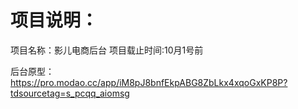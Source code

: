 # 项目说明：

项目名称：影儿电商后台
项目载止时间:10月1号前

后台原型：https://pro.modao.cc/app/iM8pJ8bnfEkpABG8ZbLkx4xqoGxKP8P?tdsourcetag=s_pcqq_aiomsg